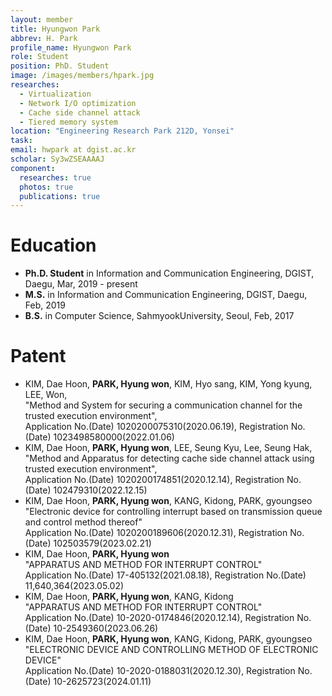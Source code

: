 ```yaml
---
layout: member
title: Hyungwon Park
abbrev: H. Park
profile_name: Hyungwon Park
role: Student
position: PhD. Student
image: /images/members/hpark.jpg
researches:
  - Virtualization
  - Network I/O optimization
  - Cache side channel attack
  - Tiered memory system
location: "Engineering Research Park 212D, Yonsei"
task: 
email: hwpark at dgist.ac.kr
scholar: Sy3wZSEAAAAJ
component:
  researches: true
  photos: true
  publications: true
---
```


# Education
* **Ph.D. Student** in Information and Communication Engineering, DGIST, Daegu, Mar, 2019 - present
* **M.S.** in Information and Communication Engineering, DGIST, Daegu, Feb, 2019
* **B.S.** in Computer Science, SahmyookUniversity, Seoul, Feb, 2017

<div class="bigspacer"></div>

# Patent
<ul>
  <li>KIM, Dae Hoon, <strong>PARK, Hyung won</strong>, KIM, Hyo sang, KIM, Yong kyung, LEE, Won,<br>
  "Method and System for securing a communication channel for the trusted execution environment",<br>
  Application No.(Date) 1020200075310(2020.06.19), Registration No.(Date) 1023498580000(2022.01.06)</li>
  <li>KIM, Dae Hoon, <strong>PARK, Hyung won</strong>, LEE, Seung Kyu, Lee, Seung Hak,<br>
  "Method and Apparatus for detecting cache side channel attack using trusted execution environment",<br>
  Application No.(Date) 1020200174851(2020.12.14), Registration No.(Date) 102479310(2022.12.15)</li>
  <li>KIM, Dae Hoon, <strong>PARK, Hyung won</strong>, KANG, Kidong, PARK, gyoungseo<br>
  "Electronic device for controlling interrupt based on transmission queue and control method thereof"<br>
  Application No.(Date) 1020200189606(2020.12.31), Registration No.(Date) 102503579(2023.02.21)</li>
  <li>KIM, Dae Hoon, <strong>PARK, Hyung won<br>
  </strong>"APPARATUS AND METHOD FOR INTERRUPT CONTROL"<br>
  Application No.(Date) 17-405132(2021.08.18), Registration No.(Date) 11,640,364(2023.05.02)</li>
  <li>KIM, Dae Hoon, <strong>PARK, Hyung won</strong>, KANG, Kidong<br>
  "APPARATUS AND METHOD FOR INTERRUPT CONTROL"<br>
  Application No.(Date) 10-2020-0174846(2020.12.14), Registration No.(Date) 10-2549360(2023.06.26)</li>
  <li>KIM, Dae Hoon, <strong>PARK, Hyung won</strong>, KANG, Kidong, PARK, gyoungseo<br>
  "ELECTRONIC DEVICE AND CONTROLLING METHOD OF ELECTRONIC DEVICE"<br>
  Application No.(Date) 10-2020-0188031(2020.12.30), Registration No.(Date) 10-2625723(2024.01.11)</li>
</ul>